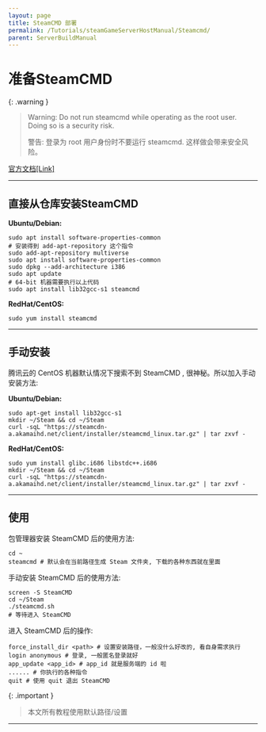 ```yaml
---
layout: page
title: SteamCMD 部署
permalink: /Tutorials/steamGameServerHostManual/Steamcmd/
parent: ServerBuildManual
---
```


# 准备SteamCMD

{: .warning }
> Warning: Do not run steamcmd while operating as the root user. Doing so is a security risk.
> 
> 警告: 登录为 root 用户身份时不要运行 steamcmd. 这样做会带来安全风险。

[官方文档[Link]](https://developer.valvesoftware.com/wiki/SteamCMD)

---

## 直接从仓库安装SteamCMD

__Ubuntu/Debian:__

```shell
sudo apt install software-properties-common
# 安装得到 add-apt-repository 这个指令
sudo add-apt-repository multiverse
sudo apt install software-properties-common
sudo dpkg --add-architecture i386
sudo apt update
# 64-bit 机器需要执行以上代码
sudo apt install lib32gcc-s1 steamcmd
```

__RedHat/CentOS:__

```shell
sudo yum install steamcmd
```

---

## 手动安装

腾讯云的 CentOS 机器默认情况下搜索不到 SteamCMD , 很神秘。所以加入手动安装方法: 

__Ubuntu/Debian:__

```shell
sudo apt-get install lib32gcc-s1
mkdir ~/Steam && cd ~/Steam
curl -sqL "https://steamcdn-a.akamaihd.net/client/installer/steamcmd_linux.tar.gz" | tar zxvf -
```
__RedHat/CentOS:__

```shell
sudo yum install glibc.i686 libstdc++.i686
mkdir ~/Steam && cd ~/Steam
curl -sqL "https://steamcdn-a.akamaihd.net/client/installer/steamcmd_linux.tar.gz" | tar zxvf -
```

---

## 使用

包管理器安装 SteamCMD 后的使用方法: 

```shell
cd ~
steamcmd # 默认会在当前路径生成 Steam 文件夹, 下载的各种东西就在里面
```

手动安装 SteamCMD 后的使用方法: 

```shell
screen -S SteamCMD
cd ~/Steam
./steamcmd.sh
# 等待进入 SteamCMD
```

进入 SteamCMD 后的操作: 

```shell
force_install_dir <path> # 设置安装路径，一般没什么好改的, 看自身需求执行
login anonymous # 登录, 一般匿名登录就好
app_update <app_id> # app_id 就是服务端的 id 啦
...... # 你执行的各种指令
quit # 使用 quit 退出 SteamCMD
```

{: .important }
> 本文所有教程使用默认路径/设置

---